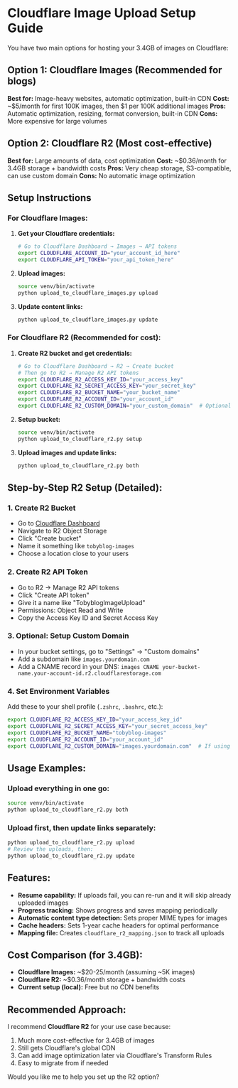 # Cloudflare Image Upload Setup Guide

You have two main options for hosting your 3.4GB of images on Cloudflare:

## Option 1: Cloudflare Images (Recommended for blogs)
**Best for:** Image-heavy websites, automatic optimization, built-in CDN
**Cost:** ~$5/month for first 100K images, then $1 per 100K additional images
**Pros:** Automatic optimization, resizing, format conversion, built-in CDN
**Cons:** More expensive for large volumes

## Option 2: Cloudflare R2 (Most cost-effective)
**Best for:** Large amounts of data, cost optimization
**Cost:** ~$0.36/month for 3.4GB storage + bandwidth costs
**Pros:** Very cheap storage, S3-compatible, can use custom domain
**Cons:** No automatic image optimization

## Setup Instructions

### For Cloudflare Images:

1. **Get your Cloudflare credentials:**
   ```bash
   # Go to Cloudflare Dashboard → Images → API tokens
   export CLOUDFLARE_ACCOUNT_ID="your_account_id_here"
   export CLOUDFLARE_API_TOKEN="your_api_token_here"
   ```

2. **Upload images:**
   ```bash
   source venv/bin/activate
   python upload_to_cloudflare_images.py upload
   ```

3. **Update content links:**
   ```bash
   python upload_to_cloudflare_images.py update
   ```

### For Cloudflare R2 (Recommended for cost):

1. **Create R2 bucket and get credentials:**
   ```bash
   # Go to Cloudflare Dashboard → R2 → Create bucket
   # Then go to R2 → Manage R2 API tokens
   export CLOUDFLARE_R2_ACCESS_KEY_ID="your_access_key"
   export CLOUDFLARE_R2_SECRET_ACCESS_KEY="your_secret_key"
   export CLOUDFLARE_R2_BUCKET_NAME="your_bucket_name"
   export CLOUDFLARE_R2_ACCOUNT_ID="your_account_id"
   export CLOUDFLARE_R2_CUSTOM_DOMAIN="your_custom_domain"  # Optional
   ```

2. **Setup bucket:**
   ```bash
   source venv/bin/activate
   python upload_to_cloudflare_r2.py setup
   ```

3. **Upload images and update links:**
   ```bash
   python upload_to_cloudflare_r2.py both
   ```

## Step-by-Step R2 Setup (Detailed):

### 1. Create R2 Bucket
- Go to [Cloudflare Dashboard](https://dash.cloudflare.com/)
- Navigate to R2 Object Storage
- Click "Create bucket"
- Name it something like `tobyblog-images`
- Choose a location close to your users

### 2. Create R2 API Token
- Go to R2 → Manage R2 API tokens
- Click "Create API token"
- Give it a name like "TobyblogImageUpload"
- Permissions: Object Read and Write
- Copy the Access Key ID and Secret Access Key

### 3. Optional: Setup Custom Domain
- In your bucket settings, go to "Settings" → "Custom domains"
- Add a subdomain like `images.yourdomain.com`
- Add a CNAME record in your DNS: `images CNAME your-bucket-name.your-account-id.r2.cloudflarestorage.com`

### 4. Set Environment Variables
Add these to your shell profile (`.zshrc`, `.bashrc`, etc.):
```bash
export CLOUDFLARE_R2_ACCESS_KEY_ID="your_access_key_id"
export CLOUDFLARE_R2_SECRET_ACCESS_KEY="your_secret_access_key"
export CLOUDFLARE_R2_BUCKET_NAME="tobyblog-images"
export CLOUDFLARE_R2_ACCOUNT_ID="your_account_id"
export CLOUDFLARE_R2_CUSTOM_DOMAIN="images.yourdomain.com"  # If using custom domain
```

## Usage Examples:

### Upload everything in one go:
```bash
source venv/bin/activate
python upload_to_cloudflare_r2.py both
```

### Upload first, then update links separately:
```bash
python upload_to_cloudflare_r2.py upload
# Review the uploads, then:
python upload_to_cloudflare_r2.py update
```

## Features:

- **Resume capability:** If uploads fail, you can re-run and it will skip already uploaded images
- **Progress tracking:** Shows progress and saves mapping periodically
- **Automatic content type detection:** Sets proper MIME types for images
- **Cache headers:** Sets 1-year cache headers for optimal performance
- **Mapping file:** Creates `cloudflare_r2_mapping.json` to track all uploads

## Cost Comparison (for 3.4GB):

- **Cloudflare Images:** ~$20-25/month (assuming ~5K images)
- **Cloudflare R2:** ~$0.36/month storage + bandwidth costs
- **Current setup (local):** Free but no CDN benefits

## Recommended Approach:

I recommend **Cloudflare R2** for your use case because:
1. Much more cost-effective for 3.4GB of images
2. Still gets Cloudflare's global CDN
3. Can add image optimization later via Cloudflare's Transform Rules
4. Easy to migrate from if needed

Would you like me to help you set up the R2 option?
